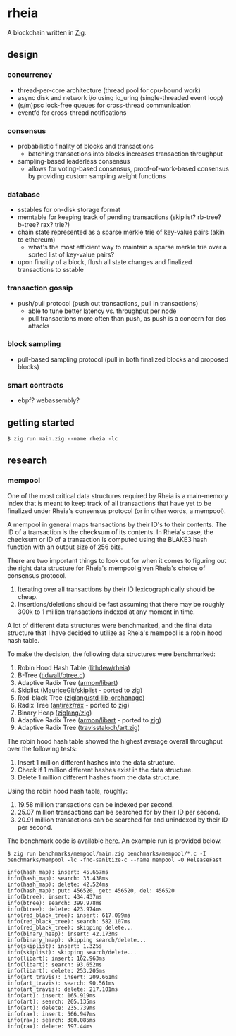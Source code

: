 # rheia

A blockchain written in [Zig](https://ziglang.org).

## design

### concurrency
- thread-per-core architecture (thread pool for cpu-bound work)
- async disk and network i/o using io_uring (single-threaded event loop)
- (s/m)psc lock-free queues for cross-thread communication
- eventfd for cross-thread notifications

### consensus
- probabilistic finality of blocks and transactions
  - batching transactions into blocks increases transaction throughput
- sampling-based leaderless consensus
  - allows for voting-based consensus, proof-of-work-based consensus by providing custom sampling weight functions

### database
- sstables for on-disk storage format
- memtable for keeping track of pending transactions (skiplist? rb-tree? b-tree? rax? trie?)
- chain state represented as a sparse merkle trie of key-value pairs (akin to ethereum)
  - what's the most efficient way to maintain a sparse merkle trie over a sorted list of key-value pairs?
- upon finality of a block, flush all state changes and finalized transactions to sstable

### transaction gossip
- push/pull protocol (push out transactions, pull in transactions)
  - able to tune better latency vs. throughput per node
  - pull transactions more often than push, as push is a concern for dos attacks

### block sampling
- pull-based sampling protocol (pull in both finalized blocks and proposed blocks)

### smart contracts
- ebpf? webassembly?

## getting started

```
$ zig run main.zig --name rheia -lc
```

## research

### mempool

One of the most critical data structures required by Rheia is a main-memory index that is meant to keep track of all transactions that have yet to be finalized under Rheia's consensus protocol (or in other words, a mempool).
    
A mempool in general maps transactions by their ID's to their contents. The ID of a transaction is the checksum of its contents. In Rheia's case, the checksum or ID of a transaction is computed using the BLAKE3 hash function with an output size of 256 bits.

There are two important things to look out for when it comes to figuring out the right data structure for Rheia's mempool given Rheia's choice of consensus protocol.

1. Iterating over all transactions by their ID lexicographically should be cheap.
2. Insertions/deletions should be fast assuming that there may be roughly 300k to 1 million transactions indexed at any moment in time.

A lot of different data structures were benchmarked, and the final data structure that I have decided to utilize as Rheia's mempool is a robin hood hash table.

To make the decision, the following data structures were benchmarked:

1. Robin Hood Hash Table ([lithdew/rheia](benchmarks/mempool/hash_map.zig))
1. B-Tree ([tidwall/btree.c](https://github.com/tidwall/btree.c))
2. Adaptive Radix Tree ([armon/libart](https://github.com/armon/libart))
3. Skiplist ([MauriceGit/skiplist](https://github.com/MauriceGit/skiplist) - ported to [zig](benchmarks/mempool/skiplist.zig))
4. Red-black Tree ([ziglang/std-lib-orphanage](https://github.com/ziglang/std-lib-orphanage/blob/master/std/rb.zig))
5. Radix Tree ([antirez/rax](https://github.com/antirez/rax) - ported to [zig](benchmarks/mempool/rax.zig))
6. Binary Heap ([ziglang/zig](https://github.com/ziglang/zig/blob/master/lib/std/priority_queue.zig))
7. Adaptive Radix Tree ([armon/libart](https://github.com/armon/libart) - ported to [zig](benchmarks/mempool/art.zig))
8. Adaptive Radix Tree ([travisstaloch/art.zig](https://github.com/travisstaloch/art.zig))

The robin hood hash table showed the highest average overall throughput over the following tests:

1. Insert 1 million different hashes into the data structure.
2. Check if 1 million different hashes exist in the data structure.
3. Delete 1 million different hashes from the data structure.

Using the robin hood hash table, roughly:

1. 19.58 million transactions can be indexed per second.
2. 25.07 million transactions can be searched for by their ID per second.
3. 20.91 million transactions can be searched for and unindexed by their ID per second.

The benchmark code is available [here](benchmarks/mempool/main.zig). An example run is provided below.

```
$ zig run benchmarks/mempool/main.zig benchmarks/mempool/*.c -I benchmarks/mempool -lc -fno-sanitize-c --name mempool -O ReleaseFast

info(hash_map): insert: 45.657ms
info(hash_map): search: 33.438ms
info(hash_map): delete: 42.524ms
info(hash_map): put: 456520, get: 456520, del: 456520
info(btree): insert: 434.437ms
info(btree): search: 399.978ms
info(btree): delete: 423.974ms
info(red_black_tree): insert: 617.099ms
info(red_black_tree): search: 582.107ms
info(red_black_tree): skipping delete...
info(binary_heap): insert: 42.173ms
info(binary_heap): skipping search/delete...
info(skiplist): insert: 1.325s
info(skiplist): skipping search/delete...
info(libart): insert: 162.963ms
info(libart): search: 93.652ms
info(libart): delete: 253.205ms
info(art_travis): insert: 209.661ms
info(art_travis): search: 90.561ms
info(art_travis): delete: 217.101ms
info(art): insert: 165.919ms
info(art): search: 205.135ms
info(art): delete: 235.739ms
info(rax): insert: 566.947ms
info(rax): search: 380.085ms
info(rax): delete: 597.44ms
```